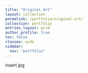 ```yaml
---
title: "Original Art"
layout: collection
permalink: /portfolio/original-art/
collection: portfolio
entries_layout: grid
author_profile: true
toc: false
classes: wide
sidebar:
  nav: "portfolio"
---
```


insert jpg